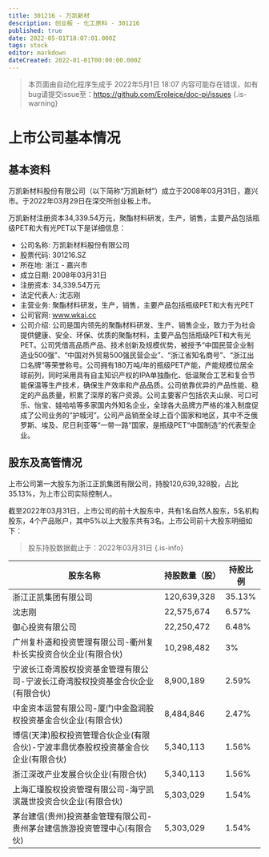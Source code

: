 ```yaml
---
title: 301216 - 万凯新材
description: 创业板 - 化工原料 - 301216
published: true
date: 2022-05-01T18:07:01.000Z
tags: stock
editor: markdown
dateCreated: 2022-01-01T00:00:00.000Z
---
```


> 本页面由自动化程序生成于 2022年5月1日 18:07
> 内容可能存在错误，如有bug请提交issue至：https://github.com/Eroleice/doc-pi/issues
{.is-warning}

# 上市公司基本情况

## 基本资料

万凯新材料股份有限公司（以下简称“万凯新材”）成立于2008年03月31日，嘉兴市。于2022年03月29日在深交所创业板上市。

万凯新材注册资本34,339.54万元，聚酯材料研发，生产，销售，主要产品包括瓶级PET和大有光PET以下是详细信息：

- 公司名称: 万凯新材料股份有限公司
- 股票代码: 301216.SZ
- 所在地: 浙江 - 嘉兴市
- 成立日期: 2008年03月31日
- 注册资本: 34,339.54万元
- 法定代表人: 沈志刚
- 主营业务: 聚酯材料研发，生产，销售，主要产品包括瓶级PET和大有光PET
- 公司官网: www.wkai.cc
- 公司介绍: 公司是国内领先的聚酯材料研发、生产、销售企业，致力于为社会提供健康、安全、环保、优质的聚酯材料，主要产品包括瓶级PET和大有光PET。公司凭借高品质产品、技术创新及规模优势，被授予“中国民营企业制造业500强”、“中国对外贸易500强民营企业”、“浙江省知名商号”、“浙江出口名牌”等荣誉称号。公司拥有180万吨/年的瓶级PET产能，产能规模位居全球前列，同时采用具有自主知识产权的IPA单独酯化、低温聚合工艺和复合节能保温等生产技术，确保生产效率和产品品质。公司依靠优异的产品性能、稳定的产品质量，积累了深厚的客户资源。公司主要客户包括农夫山泉、可口可乐、怡宝、娃哈哈等多家国内外知名企业，全球各大品牌方严格的准入制度促成了公司业务的“护城河”。公司产品销至全球上百个国家和地区，其中不乏俄罗斯、埃及、尼日利亚等“一带一路”国家，是瓶级PET“中国制造”的代表型企业。


## 股东及高管情况

上市公司第一大股东为浙江正凯集团有限公司，持股120,639,328股，占比35.13%，为上市公司实际控制人。

截至2022年03月31日，上市公司的前十大股东中，共有1名自然人股东，5名机构股东，4个产品账户，其中5%以上大股东共有3名。上市公司前十大股东明细如下：

> 股东持股数据截止于：2022年03月31日
{.is-info}

| 股东名称 | 持股数量（股） | 持股比例 |
| --- | --- | --- |
| 浙江正凯集团有限公司 | 120,639,328 | 35.13% |
| 沈志刚 | 22,575,674 | 6.57% |
| 御心投资有限公司 | 22,250,472 | 6.48% |
| 广州复朴道和投资管理有限公司-衢州复朴长实投资合伙企业(有限合伙) | 10,298,482 | 3% |
| 宁波长江奇湾股权投资基金管理有限公司-宁波长江奇湾股权投资基金合伙企业(有限合伙) | 8,900,189 | 2.59% |
| 中金资本运营有限公司-厦门中金盈润股权投资基金合伙企业(有限合伙) | 8,484,846 | 2.47% |
| 博信(天津)股权投资管理合伙企业(有限合伙)-宁波丰鼎优泰股权投资基金合伙企业(有限合伙) | 5,340,113 | 1.56% |
| 浙江深改产业发展合伙企业(有限合伙) | 5,340,113 | 1.56% |
| 上海汇瑾股权投资管理有限公司-海宁凯滨晟世投资合伙企业(有限合伙) | 5,303,029 | 1.54% |
| 茅台建信(贵州)投资基金管理有限公司-贵州茅台建信旅游投资管理中心(有限合伙) | 5,303,029 | 1.54% |




